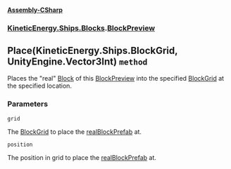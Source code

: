 #### [Assembly-CSharp](./Assembly-CSharp.md 'Assembly-CSharp')
### [KineticEnergy.Ships.Blocks](./Assembly-CSharp.md#KineticEnergy-Ships-Blocks 'KineticEnergy.Ships.Blocks').[BlockPreview](./KineticEnergy-Ships-Blocks-BlockPreview.md 'KineticEnergy.Ships.Blocks.BlockPreview')
## Place(KineticEnergy.Ships.BlockGrid, UnityEngine.Vector3Int) `method`
Places the "real" [Block](./KineticEnergy-Ships-Blocks-Block.md 'KineticEnergy.Ships.Blocks.Block') of this [BlockPreview](./KineticEnergy-Ships-Blocks-BlockPreview.md 'KineticEnergy.Ships.Blocks.BlockPreview') into the specified [BlockGrid](./KineticEnergy-Ships-BlockGrid.md 'KineticEnergy.Ships.BlockGrid') at the specified location.
### Parameters

<a name='KineticEnergy-Ships-Blocks-BlockPreview-Place(KineticEnergy-Ships-BlockGrid-_UnityEngine-Vector3Int)-grid'></a>
`grid`

The [BlockGrid](./KineticEnergy-Ships-BlockGrid.md 'KineticEnergy.Ships.BlockGrid') to place the [realBlockPrefab](./KineticEnergy-Ships-Blocks-BlockPreview-realBlockPrefab.md 'KineticEnergy.Ships.Blocks.BlockPreview.realBlockPrefab') at.

<a name='KineticEnergy-Ships-Blocks-BlockPreview-Place(KineticEnergy-Ships-BlockGrid-_UnityEngine-Vector3Int)-position'></a>
`position`

The position in grid to place the [realBlockPrefab](./KineticEnergy-Ships-Blocks-BlockPreview-realBlockPrefab.md 'KineticEnergy.Ships.Blocks.BlockPreview.realBlockPrefab') at.
